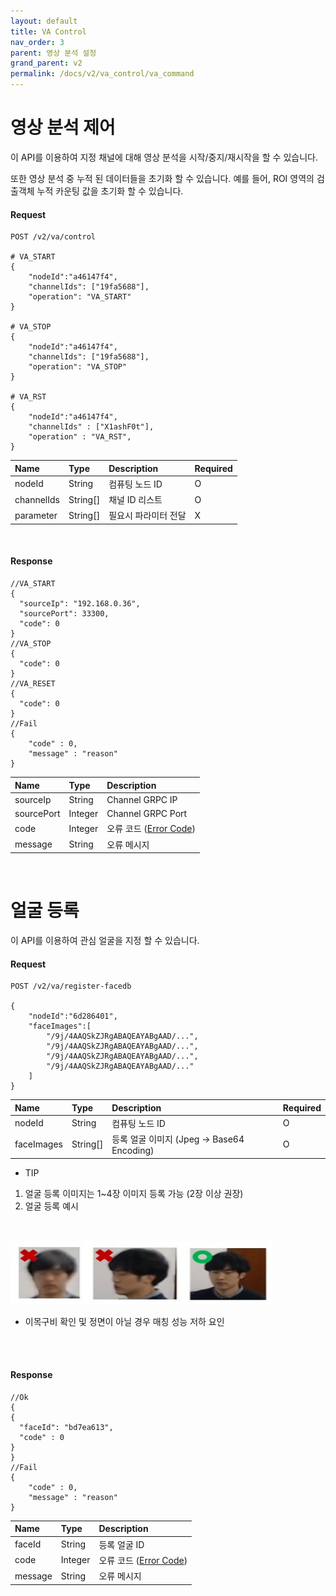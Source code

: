 ```yaml
---
layout: default
title: VA Control
nav_order: 3
parent: 영상 분석 설정
grand_parent: v2
permalink: /docs/v2/va_control/va_command
---
```


# 영상 분석 제어

이 API를 이용하여 지정 채널에 대해 영상 분석을 시작/중지/재시작을 할 수 있습니다. 

또한 영상 분석 중 누적 된 데이터들을 초기화 할 수 있습니다. 예를 들어, ROI 영역의 검출객체 누적 카운팅 값을 초기화 할 수 있습니다.

#### Request

```
POST /v2/va/control

# VA_START
{
    "nodeId":"a46147f4",
    "channelIds": ["19fa5688"],
    "operation": "VA_START"
}

# VA_STOP
{
    "nodeId":"a46147f4",
    "channelIds": ["19fa5688"],
    "operation": "VA_STOP"
}

# VA_RST
{
    "nodeId":"a46147f4",
    "channelIds" : ["X1ashF0t"],
    "operation" : "VA_RST",
}
```

| Name | Type | Description | Required |
| :---- | :---- |:---- |:---- |
| nodeId | String | 컴퓨팅 노드 ID | O |
| channelIds | String[] | 채널 ID 리스트 | O |
| parameter | String[] | 필요시 파라미터 전달 | X |

<br>

#### Response
```
//VA_START
{
  "sourceIp": "192.168.0.36",
  "sourcePort": 33300,
  "code": 0
}
//VA_STOP
{
  "code": 0
}
//VA_RESET
{
  "code": 0
}
//Fail
{
    "code" : 0,
    "message" : "reason"
}

```

| Name | Type | Description |
| :---- | :---- |:---- |
| sourceIp | String | Channel GRPC IP |
| sourcePort | Integer | Channel GRPC Port |
| code | Integer | 오류 코드 ([Error Code](models.md#error-code)) |
| message | String | 오류 메시지 |

<br>

# 얼굴 등록

이 API를 이용하여 관심 얼굴을 지정 할 수 있습니다.

#### Request

```
POST /v2/va/register-facedb

{
    "nodeId":"6d286401",
    "faceImages":[
        "/9j/4AAQSkZJRgABAQEAYABgAAD/...",
        "/9j/4AAQSkZJRgABAQEAYABgAAD/...",
        "/9j/4AAQSkZJRgABAQEAYABgAAD/...",
        "/9j/4AAQSkZJRgABAQEAYABgAAD/..."
    ]
}
```

| Name | Type | Description | Required |
| :---- | :---- |:---- |:---- |
| nodeId | String | 컴퓨팅 노드 ID | O |
| faceImages | String[] | 등록 얼굴 이미지 (Jpeg -> Base64 Encoding) | O |

* TIP
1) 얼굴 등록 이미지는 1~4장 이미지 등록 가능 (2장 이상 권장)
2) 얼굴 등록 예시
<br>

<br>
<img src="../../Images/help_rgist_face.jpg" width="420px" height="100px" title="검출 이벤트 결과" alt="flowImage">
</img>
</br>

  * 이목구비 확인 및 정면이 아닐 경우 매칭 성능 저하 요인
    
<br/>

<br>

#### Response
```
//Ok
{
{
  "faceId": "bd7ea613",
  "code" : 0
}
}
//Fail
{
    "code" : 0,
    "message" : "reason"
}

```

| Name | Type | Description |
| :---- | :---- |:---- |
| faceId | String | 등록 얼굴 ID |
| code | Integer | 오류 코드 ([Error Code](models.md#error-code)) |
| message | String | 오류 메시지 |

<br>